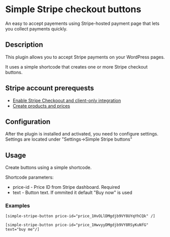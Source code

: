 # Simple Stripe checkout buttons

An easy to accept payements using Stripe-hosted payment page that lets you collect payments quickly.


## Description

This plugin allows you to accept Stripe payments on your WordPress pages.

It uses a simple shortcode that creates one or more Stripe checkout buttons.


## Stripe account prerequests

* [Enable Stripe Checkoout and client-only integration](https://stripe.com/docs/payments/checkout/client#enable-checkout)
* [Create products and prices](https://stripe.com/docs/payments/checkout/client#create-products-and-prices)


## Configuration

After the plugin is installed and activated, you need to configure settings. Settings are located under "Settings->Simple Stripe buttons"


## Usage

Create buttons using a simple shortcode.

Shortcode parameters:

* price-id - Price ID from Stripe dashboard. Required
* text - Button text. If ommited it default "Buy now" is used

### Examples

```
[simple-stripe-button price-id="price_1HvOLlDMgdjb9VY8UYqYhCQk" /]

[simple-stripe-button price-id="price_1HwvyyDMgdjb9VY8RSyKuNfG" text="buy me"/]
```
